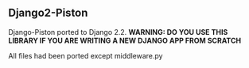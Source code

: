 ## Django2-Piston ##
Django-Piston ported to Django 2.2. **WARNING: DO YOU USE THIS LIBRARY IF YOU ARE WRITING A NEW DJANGO APP FROM SCRATCH**


All files had been ported except middleware.py
